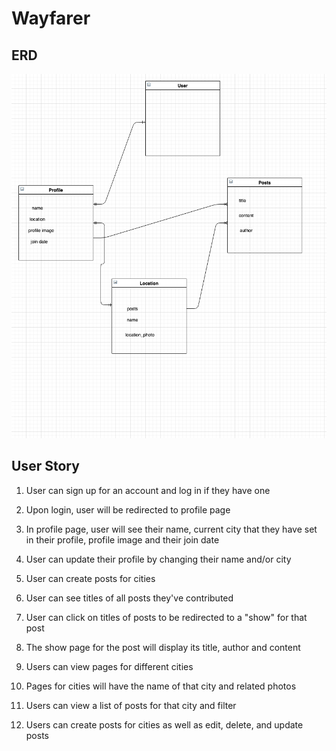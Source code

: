 # Wayfarer

## ERD 

![ERD](./static/images/ERD.png)

## User Story

1. User can sign up for an account and log in if they have one 
2. Upon login, user will be redirected to profile page 
3. In profile page, user will see their name, current city that they have set in their profile, profile image and their join date 

4. User can update their profile by changing their name and/or city 
5. User can create posts for cities 
6. User can see titles of all posts they've contributed

7. User can click on titles of posts to be redirected to a "show" for that post 
8. The show page for the post will display its title, author and content 
9. Users can view pages for different cities 

10. Pages for cities will have the name of that city and related photos 
11. Users can view a list of posts for that city and filter 
12. Users can create posts for cities as well as edit, delete, and update posts 

